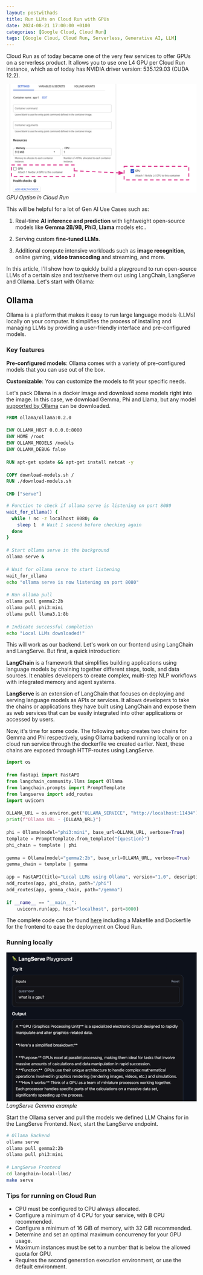 ```yaml
---
layout: postwithads
title: Run LLMs on Cloud Run with GPUs
date: 2024-08-21 17:00:00 +0100
categories: [Google Cloud, Cloud Run]
tags: [Google Cloud, Cloud Run, Serverless, Generative AI, LLM]
---
```


Cloud Run as of today became one of the very few services to offer GPUs on a serverless product. It allows you to use one L4 GPU per Cloud Run instance, which as of today has NVIDIA driver version: 535.129.03 (CUDA 12.2). 

![gpu-option](/assets/img/run-gpu.png)
_GPU Option in Cloud Run_

This will be helpful for a lot of Gen AI Use Cases such as:

1. Real-time **AI inference and prediction** with lightweight open-source models like **Gemma 2B/9B, Phi3, Llama** models etc..

2. Serving custom **fine-tuned LLMs**.

3. Additional compute intensive workloads such as **image recognition**, online gaming, **video transcoding** and streaming, and more.

In this article, I'll show how to quickly build a playground to run open-source LLMs of a certain size and test/serve them out using LangChain, LangServe and Ollama. Let's start with Ollama:

## Ollama

Ollama is a platform that makes it easy to run large language models (LLMs) locally on your computer. It simplifies the process of installing and managing LLMs by providing a user-friendly interface and pre-configured models.   

### Key features  

**Pre-configured models**: Ollama comes with a variety of pre-configured models that you can use out of the box.  

**Customizable**: You can customize the models to fit your specific needs.

Let's pack Ollama in a docker image and download some models right into the image. In this case, we download Gemma, Phi and Llama, but any model [supported by Ollama](https://ollama.com/library) can be downloaded.

```dockerfile
FROM ollama/ollama:0.2.0

ENV OLLAMA_HOST 0.0.0.0:8080
ENV HOME /root
ENV OLLAMA_MODELS /models
ENV OLLAMA_DEBUG false

RUN apt-get update && apt-get install netcat -y

COPY download-models.sh /
RUN ./download-models.sh

CMD ["serve"]
```

```bash
# Function to check if ollama serve is listening on port 8080
wait_for_ollama() {
  while ! nc -z localhost 8080; do 
    sleep 1  # Wait 1 second before checking again
  done
}

# Start ollama serve in the background
ollama serve & 

# Wait for ollama serve to start listening
wait_for_ollama
echo "ollama serve is now listening on port 8080"

# Run ollama pull
ollama pull gemma2:2b
ollama pull phi3:mini
ollama pull llama3.1:8b

# Indicate successful completion
echo "Local LLMs downloaded!"
```

This will work as our backend. Let's work on our frontend using LangChain and LangServe. But first, a quick introduction:

**LangChain** is a framework that simplifies building applications using language models by chaining together different steps, tools, and data sources. It enables developers to create complex, multi-step NLP workflows with integrated memory and agent systems.

**LangServe** is an extension of LangChain that focuses on deploying and serving language models as APIs or services. It allows developers to take the chains or applications they have built using LangChain and expose them as web services that can be easily integrated into other applications or accessed by users.

Now, it's time for some code. The following setup creates two chains for Gemma and Phi respectively, using Ollama backend running locally or on a cloud run service through the dockerfile we created earlier. Next, these chains are exposed through HTTP-routes using LangServe.

```python
import os

from fastapi import FastAPI
from langchain_community.llms import Ollama
from langchain.prompts import PromptTemplate
from langserve import add_routes
import uvicorn

OLLAMA_URL = os.environ.get("OLLAMA_SERVICE", "http://localhost:11434")
print(f"Ollama URL - {OLLAMA_URL}")

phi = Ollama(model="phi3:mini", base_url=OLLAMA_URL, verbose=True)
template = PromptTemplate.from_template("{question}")
phi_chain = template | phi 

gemma = Ollama(model="gemma2:2b", base_url=OLLAMA_URL, verbose=True)
gemma_chain = template | gemma 

app = FastAPI(title="Local LLMs using Ollama", version="1.0", description="Local LLMs using Ollama")
add_routes(app, phi_chain, path="/phi")
add_routes(app, gemma_chain, path="/gemma")

if __name__ == "__main__":
    uvicorn.run(app, host="localhost", port=8000)
```

The complete code can be found [here](https://github.com/iamulya/cloud-run-llms) including a Makefile and Dockerfile for the frontend to ease the deployment on Cloud Run.

### Running locally

![langserve-gemma-example](/assets/img/ls-gemma.png)
_LangServe Gemma example_

Start the Ollama server and pull the models we defined LLM Chains for in the LangServe Frontend. Next, start the LangServe endpoint.

```bash
# Ollama Backend
ollama serve
ollama pull gemma2:2b
ollama pull phi3:mini

# LangServe Frontend
cd langchain-local-llms/
make serve
```

### Tips for running on Cloud Run

* CPU must be configured to CPU always allocated.
* Configure a minimum of 4 CPU for your service, with 8 CPU recommended.
* Configure a minimum of 16 GiB of memory, with 32 GiB recommended.
* Determine and set an optimal maximum concurrency for your GPU usage.
* Maximum instances must be set to a number that is below the allowed quota for GPU.
* Requires the second generation execution environment, or use the default environment.